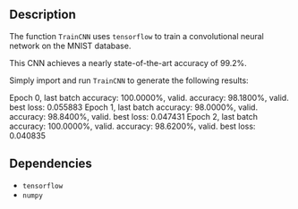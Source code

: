 Description
-----------

The function `TrainCNN` uses `tensorflow` to train a convolutional neural network on the MNIST database.

This CNN achieves a nearly state-of-the-art accuracy of 99.2%.

Simply import and run `TrainCNN` to generate the following results:

Epoch 0, last batch accuracy: 100.0000%, valid. accuracy: 98.1800%, valid. best loss: 0.055883
Epoch 1, last batch accuracy: 98.0000%, valid. accuracy: 98.8400%, valid. best loss: 0.047431
Epoch 2, last batch accuracy: 100.0000%, valid. accuracy: 98.6200%, valid. best loss: 0.040835



Dependencies
------------

* `tensorflow`
* `numpy`

